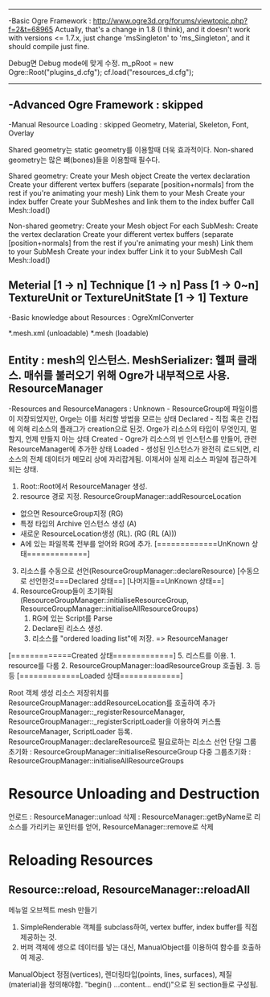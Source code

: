 --------------------------------------------------------------------------
-Basic Ogre Framework :
http://www.ogre3d.org/forums/viewtopic.php?f=2&t=68965
Actually, that's a change in 1.8 (I think), and it doesn't work with versions <= 1.7.x, just change 'msSingleton' to 'ms_Singleton', and it should compile just fine.

Debug면 Debug mode에 맞게 수정.
m_pRoot = new Ogre::Root("plugins_d.cfg");
cf.load("resources_d.cfg");


--------------------------------------------------------------------------
-Advanced Ogre Framework : skipped
--------------------------------------------------------------------------
-Manual Resource Loading : skipped
Geometry, Material, Skeleton, Font, Overlay

Shared geometry는 static geometry를 이용할때 더욱 효과적이다.
Non-shared geometry는 많은 뼈(bones)들을 이용할때 필수다.


Shared geometry:
    Create your Mesh object
    Create the vertex declaration
    Create your different vertex buffers (separate [position+normals] from the rest if you're animating your mesh)
    Link them to your Mesh
    Create your index buffer
    Create your SubMeshes and link them to the index buffer
    Call Mesh::load() 
  
Non-shared geometry:
    Create your Mesh object
    For each SubMesh:
        Create the vertex declaration
        Create your different vertex buffers (separate [position+normals] from the rest if you're animating your mesh)
        Link them to your SubMesh
        Create your index buffer
        Link it to your SubMesh 
    Call Mesh::load() 

Meterial [1 -> n] Technique [1 -> n] Pass [1 -> 0~n] TextureUnit or TextureUnitState [1 -> 1] Texture
--------------------------------------------------------------------------
-Basic knowledge about Resources :
OgreXmlConverter

*.mesh.xml (unloadable)
*.mesh (loadable)

Entity : mesh의 인스턴스.
MeshSerializer: 헬퍼 클래스. 매쉬를 불러오기 위해 Ogre가 내부적으로 사용.
ResourceManager 
--------------------------------------------------------------------------
-Resources and ResourceManagers :
Unknown - ResourceGroup에 파일이름이 저장되었지만, Orge는 이를 처리할 방법을 모르는 상태
Declared - 직접 혹은 간접에 의해 리소스의 플래그가 creation으로 된것. Orge가 리소스의 타입이 무엇인지, 멀할지, 언제 만들지 아는 상태
Created - Ogre가 리소스의 빈 인스턴스를 만들어, 관련 ResourceManager에 추가한 상태
Loaded - 생성된 인스턴스가 완전히 로드되면, 리소스의 전체 데이터가 메모리 상에 자리잡게됨. 이제서야 실제 리소스 파일에 접근하게 되는 상태.
 

 
 
1. Root::Root에서 ResourceManager 생성.
2. resource 경로 지정. ResourceGroupManager::addResourceLocation
- 없으면 ResourceGroup지정 (RG)
- 특정 타입의 Archive 인스턴스 생성 (A)
- 새로운 ResourceLocation생성 (RL).  (RG (RL (A)))
- A에 있는 파일목록 전부를 얻어와 RG에 추가.
[=============UnKnown 상태=============]
3. 리소스를 수동으로 선언(ResourceGroupManager::declareResource)
[수동으로 선언한것===Declared  상태==]  [나머지들==UnKnown 상태==]
4. ResourceGroup들이 초기화됨 (ResourceGroupManager::initialiseResourceGroup, ResourceGroupManager::initialiseAllResourceGroups)
	1. RG에 있는 Script를 Parse
	2. Declare된 리소스 생성.
	3. 리소스를 "ordered loading list"에 저장. => ResourceManager
	 
 [=============Created 상태=============]
5. 리스트를 이용.
	1. resource를 다룸
	2. ResourceGroupManager::loadResourceGroup 호출됨.
	3. 등등
[=============Loaded  상태=============]
 

Root 객체 생성
리소스 저장위치를 ResourceGroupManager::addResourceLocation를 호출하여 추가
ResourceGroupManager::_registerResourceManager, ResourceGroupManager::_registerScriptLoader을 이용하여 커스톰 ResourceManager, ScriptLoader 등록.
ResourceGroupManager::declareResource로 필요로하는 리소스 선언
단일 그룹초기화 : ResourceGroupManager::initialiseResourceGroup
다중 그룹초기화 : ResourceGroupManager::initialiseAllResourceGroups

# Resource Unloading and Destruction
언로드 : ResourceManager::unload 
삭제 : ResourceManager::getByName로 리소스를 가리키는 포인터를 얻어, ResourceManager::remove로 삭제

# Reloading Resources
Resource::reload, ResourceManager::reloadAll
--------------------------------------------------------------------------

메뉴얼 오브젝트
mesh 만들기
1. SimpleRenderable 객체를 subclass하여, vertex buffer, index buffer를 직접 제공하는 것.
2. 버퍼 객체에 생으로 데이터를 넣는 대신, ManualObject를 이용하여 함수를 호출하여 제공.

ManualObject
정점(vertices), 렌더링타입(points, lines, surfaces), 제질(material)을 정의해야함.
"begin() ...content... end()"으로 된 section들로 구성됨.